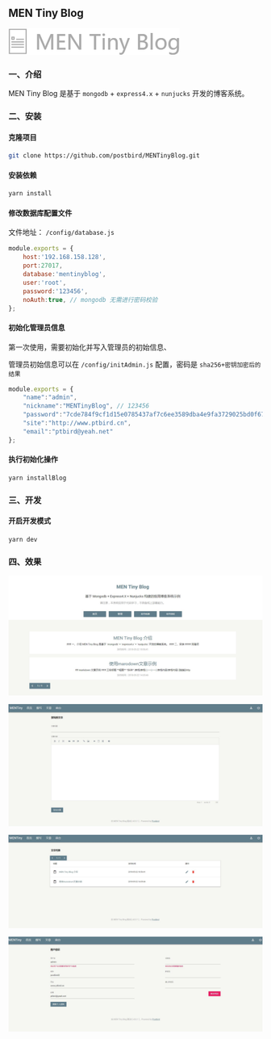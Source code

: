 ## MEN Tiny Blog

![im](./public/images/logo-gray.png)

### 一、介绍

MEN Tiny Blog 是基于 `mongodb` + `express4.x` + `nunjucks` 开发的博客系统。

### 二、安装

#### 克隆项目

```bash
git clone https://github.com/postbird/MENTinyBlog.git
```

#### 安装依赖

```bash
yarn install
```

#### 修改数据库配置文件

文件地址： `/config/database.js`

```javascript
module.exports = {
    host:'192.168.158.128',
    port:27017,
    database:'mentinyblog',
    user:'root',
    password:'123456',
    noAuth:true, // mongodb 无需进行密码校验
};
```


#### 初始化管理员信息

第一次使用，需要初始化并写入管理员的初始信息、

管理员初始信息可以在 `/config/initAdmin.js` 配置，密码是 `sha256+密钥加密后的结果`

```javascript
module.exports = {
    "name":"admin",
    "nickname":"MENTinyBlog", // 123456
    "password":"7cde784f9cf1d15e0785437af7c6ee3589dba4e9fa3729025bd0f6781aba14dd",
    "site":"http://www.ptbird.cn",
    "email":"ptbird@yeah.net"
};
```

#### 执行初始化操作

```bash
yarn installBlog
```

### 三、开发


#### 开启开发模式

```bash
yarn dev
```

### 四、效果

![111](./examples/ex1.jpg)

![111](./examples/ex2.jpg)

![111](./examples/ex3.jpg)

![111](./examples/ex4.jpg)

